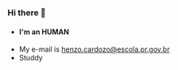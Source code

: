 ### Hi there 👋
- #### I'm an HUMAN
- My e-mail is henzo.cardozo@escola.pr.gov.br
- Studdy 
<!--
**MrBrazuca/MrBrazuca** is a ✨ _special_ ✨ repository because its `README.md` (this file) appears on your GitHub profile.

Here are some ideas to get you started:
-->
